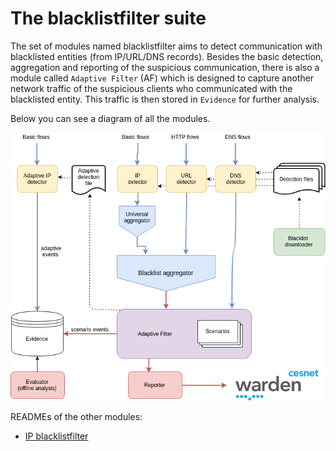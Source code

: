 # The blacklistfilter suite

The set of modules named blacklistfilter aims to detect communication with blacklisted entities (from IP/URL/DNS records). 
Besides the basic detection, aggregation and reporting of the suspicious communication, there is also a module called 
`Adaptive Filter` (AF) which is designed to capture another network traffic of the suspicious clients who communicated 
with the blacklisted entity. This traffic is then stored in `Evidence` for further analysis.

Below you can see a diagram of all the modules.

![Big picture](doc/big_picture.png)

READMEs of the other modules:
- [IP blacklistfilter](ipdetect/README.md)
